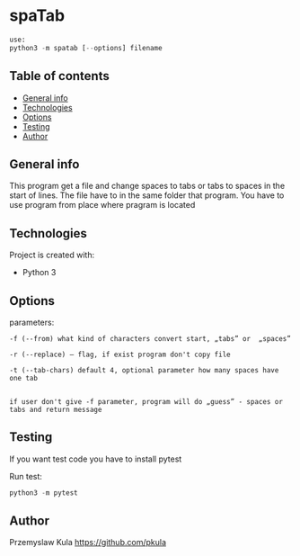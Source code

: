 # spaTab


```Python
use:
python3 -m spatab [--options] filename
```
## Table of contents
* [General info](#general-info)
* [Technologies](#technologies)
* [Options](#options)
* [Testing](#Testing)
* [Author](#author)

## General info

This program get a file and change spaces to tabs or tabs to spaces in the start of lines.
The file have to in the same folder that program.
You have to use program from place where pragram is located

## Technologies

Project is created with:
* Python 3

## Options

parameters:

    -f (--from) what kind of characters convert start, „tabs” or  „spaces”

    -r (--replace) – flag, if exist program don't copy file

    -t (--tab-chars) default 4, optional parameter how many spaces have one tab


    if user don't give -f parameter, program will do „guess” - spaces or tabs and return message
    
    
## Testing

If you want test code you have to install pytest

Run test:
```Python
python3 -m pytest
```

## Author

Przemyslaw Kula
https://github.com/pkula